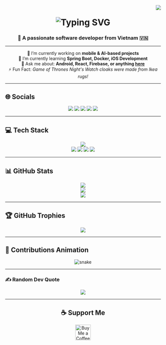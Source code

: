 <!-- Profile Header with Visitor Badge -->
<img align="right" src="https://visitor-badge.laobi.icu/badge?page_id=fierzone.fierzone" />

<h1 align="center">
    <img src="https://readme-typing-svg.herokuapp.com/?font=Righteous&size=35&center=true&vCenter=true&width=500&height=70&duration=4000&lines=Hi+There!+%F0%9F%91%8B;+I'm+FierZone!;Welcome+to+my+GitHub!" alt="Typing SVG" />
</h1>

<h3 align="center">🚀 A passionate software developer from Vietnam 🇻🇳</h3>

---

<div align="center">

🔭 I’m currently working on **mobile & AI-based projects**  
🌱 I’m currently learning **Spring Boot, Docker, iOS Development**  
💬 Ask me about: **Android, React, Firebase, or anything [here](https://github.com/fierzone/fierzone/issues)**  
⚡ Fun Fact: *Game of Thrones Night's Watch cloaks were made from Ikea rugs!*

</div>

---

## 🌐 Socials
<p align="center">
  <a href="https://discord.gg/aYWju4D83V"><img src="https://img.shields.io/badge/Discord-%237289DA.svg?logo=discord&logoColor=white" /></a>
  <a href="https://facebook.com/huy.letrannhat.355"><img src="https://img.shields.io/badge/Facebook-%231877F2.svg?logo=Facebook&logoColor=white" /></a>
  <a href="https://instagram.com/fierzone_310"><img src="https://img.shields.io/badge/Instagram-%23E4405F.svg?logo=Instagram&logoColor=white" /></a>
  <a href="https://tiktok.com/@fierzone0310"><img src="https://img.shields.io/badge/TikTok-%23000000.svg?logo=TikTok&logoColor=white" /></a>
  <a href="mailto:Letrannh2000@gmail.com"><img src="https://img.shields.io/badge/Gmail-EA4335?style=flat&logo=gmail&logoColor=white" /></a>
</p>

---

## 💻 Tech Stack
<p align="center">
  <img src="https://skillicons.dev/icons?i=react,nodejs,java,spring,docker,typescript,html,css,python,mysql,mongodb,figma,git,vscode" /><br>
  <img src="https://img.shields.io/badge/AWS-%23FF9900.svg?style=flat&logo=amazon-aws&logoColor=white" />
  <img src="https://img.shields.io/badge/Google%20Cloud-%234285F4.svg?style=flat&logo=google-cloud&logoColor=white" />
  <img src="https://img.shields.io/badge/adobephotoshop-%2331A8FF.svg?style=flat&logo=adobephotoshop&logoColor=white" />
  <img src="https://img.shields.io/badge/Adobe%20Premiere%20Pro-9999FF.svg?style=flat&logo=Adobe%20Premiere%20Pro&logoColor=white" />
</p>

---

## 📊 GitHub Stats
<p align="center">
  <img src="https://github-readme-stats.vercel.app/api?username=fierzone&theme=radical&hide_border=false&include_all_commits=true&count_private=true" /><br/>
  <img src="https://github-readme-streak-stats.herokuapp.com/?user=fierzone&theme=radical&hide_border=false" /><br/>
  <img src="https://github-readme-stats.vercel.app/api/top-langs/?username=fierzone&theme=radical&hide_border=false&layout=compact" />
</p>

---

## 🏆 GitHub Trophies
<p align="center">
  <img src="https://github-trophies.vercel.app/?username=fierzone&theme=oldie&no-frame=true&no-bg=false&margin-w=4" />
</p>

---

## 🐍 Contributions Animation
<p align="center">
  <img src="https://raw.githubusercontent.com/fierzone/fierzone/output/github-contribution-grid-snake.svg" alt="snake" />
</p>

---

### ✍️ Random Dev Quote
<p align="center">
  <img src="https://quotes-github-readme.vercel.app/api?type=horizontal&theme=gruvbox" />
</p>

---

<h2 align="center">☕ Support Me</h2>
<p align="center">
  <a href="https://ko-fi.com/V7V4RAK9C" target="_blank">
    <img height="50" src="" alt="Buy Me a Coffee" />
  </a>
</p>

